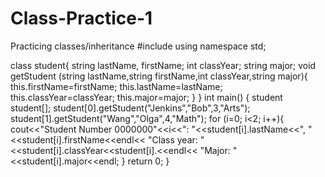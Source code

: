 # Class-Practice-1
Practicing classes/inheritance 
#include <iostream>
using namespace std;

class student{
  string lastName, firstName;
  int classYear;
  string major; 
  void getStudent (string lastName,string firstName,int classYear,string major){
    this.firstName=firstName;
    this.lastName=lastName;
    this.classYear=classYear;
    this.major=major;
  }
}
int main() {
  student student[];
  student[0].getStudent("Jenkins","Bob",3,"Arts");
  student[1].getStudent("Wang","Olga",4,"Math");
  for (i=0; i<2; i++){
    cout<<"Student Number 0000000"<<i<<": "<<student[i].lastName<<", "<<student[i].firstName<<endl<<
    "Class year: "<<student[i].classYear<<student[i].<<endl<<
    "Major: "<<student[i].major<<endl;
  }
  return 0;
}
